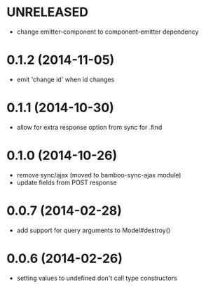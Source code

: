 # UNRELEASED

  * change emitter-component to component-emitter dependency

# 0.1.2 (2014-11-05)

  * emit 'change id' when id changes

# 0.1.1 (2014-10-30)

  * allow for extra response option from sync for .find

# 0.1.0 (2014-10-26)

  * remove sync/ajax (moved to bamboo-sync-ajax module)
  * update fields from POST response

# 0.0.7 (2014-02-28)

  * add support for query arguments to Model#destroy()

# 0.0.6 (2014-02-26)

  * setting values to undefined don't call type constructors
